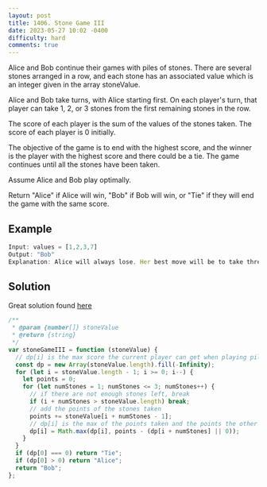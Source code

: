 ```yaml
---
layout: post
title: 1406. Stone Game III
date: 2023-05-27 10:02 -0400
difficulty: hard
comments: true
---
```


Alice and Bob continue their games with piles of stones. There are several stones arranged in a row, and each stone has an associated value which is an integer given in the array stoneValue.

Alice and Bob take turns, with Alice starting first. On each player's turn, that player can take 1, 2, or 3 stones from the first remaining stones in the row.

The score of each player is the sum of the values of the stones taken. The score of each player is 0 initially.

The objective of the game is to end with the highest score, and the winner is the player with the highest score and there could be a tie. The game continues until all the stones have been taken.

Assume Alice and Bob play optimally.

Return "Alice" if Alice will win, "Bob" if Bob will win, or "Tie" if they will end the game with the same score.

## Example

```javascript
Input: values = [1,2,3,7]
Output: "Bob"
Explanation: Alice will always lose. Her best move will be to take three piles and the score become 6. Now the score of Bob is 7 and Bob wins
```

## Solution

Great solution found [here](https://leetcode.com/problems/stone-game-iii/solutions/564393/javascript-dynamic-programming/)

```javascript
/**
 * @param {number[]} stoneValue
 * @return {string}
 */
var stoneGameIII = function (stoneValue) {
  // dp[i] is the max score the current player can get when playing piles[i:]
  const dp = new Array(stoneValue.length).fill(-Infinity);
  for (let i = stoneValue.length - 1; i >= 0; i--) {
    let points = 0;
    for (let numStones = 1; numStones <= 3; numStones++) {
      // if there are not enough stones left, break
      if (i + numStones > stoneValue.length) break;
      // add the points of the stones taken
      points += stoneValue[i + numStones - 1];
      // dp[i] is the max of the points taken and the points the other player can get
      dp[i] = Math.max(dp[i], points - (dp[i + numStones] || 0));
    }
  }
  if (dp[0] === 0) return "Tie";
  if (dp[0] > 0) return "Alice";
  return "Bob";
};
```
